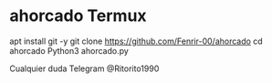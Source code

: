 # ahorcado Termux
apt install git -y
git clone https://github.com/Fenrir-00/ahorcado
cd ahorcado
Python3 ahorcado.py

Cualquier duda
Telegram @Ritorito1990

